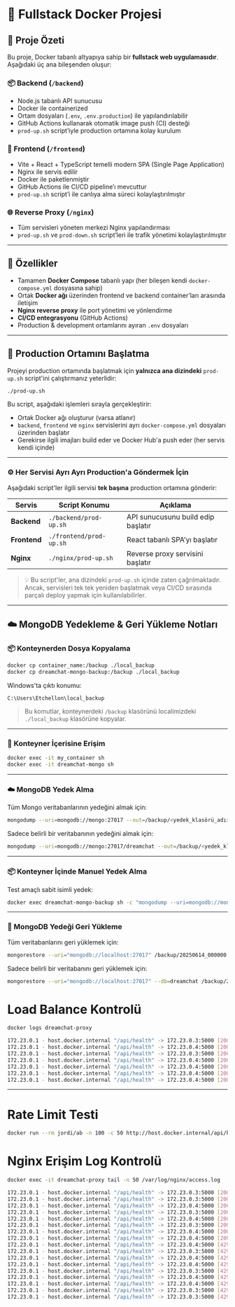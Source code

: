 # 🐳 Fullstack Docker Projesi

## 🧩 Proje Özeti

Bu proje, Docker tabanlı altyapıya sahip bir **fullstack web uygulamasıdır**. Aşağıdaki üç ana bileşenden oluşur:

### 📦 Backend (`/backend`)

* Node.js tabanlı API sunucusu
* Docker ile containerized
* Ortam dosyaları (`.env`, `.env.production`) ile yapılandırılabilir
* GitHub Actions kullanarak otomatik image push (CI) desteği
* `prod-up.sh` script’iyle production ortamına kolay kurulum

### 🎨 Frontend (`/frontend`)

* Vite + React + TypeScript temelli modern SPA (Single Page Application)
* Nginx ile servis edilir
* Docker ile paketlenmiştir
* GitHub Actions ile CI/CD pipeline’ı mevcuttur
* `prod-up.sh` script’i ile canlıya alma süreci kolaylaştırılmıştır

### 🌐 Reverse Proxy (`/nginx`)

* Tüm servisleri yöneten merkezi Nginx yapılandırması
* `prod-up.sh` ve `prod-down.sh` script’leri ile trafik yönetimi kolaylaştırılmıştır

---

## 🚀 Özellikler

* Tamamen **Docker Compose** tabanlı yapı (her bileşen kendi `docker-compose.yml` dosyasına sahip)
* Ortak **Docker ağı** üzerinden frontend ve backend container’ları arasında iletişim
* **Nginx reverse proxy** ile port yönetimi ve yönlendirme
* **CI/CD entegrasyonu** (GitHub Actions)
* Production & development ortamlarını ayıran `.env` dosyaları

---

## 🚀 Production Ortamını Başlatma

Projeyi production ortamında başlatmak için **yalnızca ana dizindeki** `prod-up.sh` script'ini çalıştırmanız yeterlidir:

```bash
./prod-up.sh
```

Bu script, aşağıdaki işlemleri sırayla gerçekleştirir:

* Ortak Docker ağı oluşturur (varsa atlanır)
* `backend`, `frontend` ve `nginx` servislerini ayrı `docker-compose.yml` dosyaları üzerinden başlatır
* Gerekirse ilgili imajları build eder ve Docker Hub'a push eder (her servis kendi içinde)

---

### ⚙️ Her Servisi Ayrı Ayrı Production'a Göndermek İçin

Aşağıdaki script'ler ilgili servisi **tek başına** production ortamına gönderir:

| Servis       | Script Konumu           | Açıklama                           |
| ------------ | ----------------------- | ---------------------------------- |
| **Backend**  | `./backend/prod-up.sh`  | API sunucusunu build edip başlatır |
| **Frontend** | `./frontend/prod-up.sh` | React tabanlı SPA’yı başlatır      |
| **Nginx**    | `./nginx/prod-up.sh`    | Reverse proxy servisini başlatır   |

> 💡 Bu script'ler, ana dizindeki `prod-up.sh` içinde zaten çağrılmaktadır. Ancak, servisleri tek tek yeniden başlatmak veya CI/CD sırasında parçalı deploy yapmak için kullanılabilirler.

---


## ☁️ MongoDB Yedekleme & Geri Yükleme Notları

### 📦 Konteynerden Dosya Kopyalama

```bash
docker cp container_name:/backup ./local_backup
docker cp dreamchat-mongo-backup:/backup ./local_backup
```

Windows'ta çıktı konumu:

```plaintext
C:\Users\Etchellon\local_backup
```

> Bu komutlar, konteynerdeki `/backup` klasörünü localimizdeki `./local_backup` klasörüne kopyalar.

---

### 🔧 Konteyner İçerisine Erişim

```bash
docker exec -it my_container sh
docker exec -it dreamchat-mongo sh
```

---

### ☁️ MongoDB Yedek Alma

Tüm Mongo veritabanlarının yedeğini almak için:

```bash
mongodump --uri=mongodb://mongo:27017 --out=/backup/<yedek_klasörü_adı>
```

Sadece belirli bir veritabanının yedeğini almak için:

```bash
mongodump --uri=mongodb://mongo:27017/dreamchat --out=/backup/<yedek_klasörü_adı>
```

---

### 📦 Konteyner İçinde Manuel Yedek Alma

Test amaçlı sabit isimli yedek:

```bash
docker exec dreamchat-mongo-backup sh -c "mongodump --uri=mongodb://mongo:27017/dreamchat --out=/backup/manual_test"
```

---

### 🔁 MongoDB Yedeği Geri Yükleme

Tüm veritabanlarını geri yüklemek için:

```bash
mongorestore --uri="mongodb://localhost:27017" /backup/20250614_000000
```

Sadece belirli bir veritabanını geri yüklemek için:

```bash
mongorestore --uri="mongodb://localhost:27017" --db=dreamchat /backup/20250614_000000/dreamchat
```

# Load Balance Kontrolü

```bash
docker logs dreamchat-proxy

172.23.0.1 - host.docker.internal "/api/health" -> 172.23.0.3:5000 [200]
172.23.0.1 - host.docker.internal "/api/health" -> 172.23.0.4:5000 [200]
172.23.0.1 - host.docker.internal "/api/health" -> 172.23.0.3:5000 [200]
172.23.0.1 - host.docker.internal "/api/health" -> 172.23.0.4:5000 [200]
172.23.0.1 - host.docker.internal "/api/health" -> 172.23.0.4:5000 [200]
172.23.0.1 - host.docker.internal "/api/health" -> 172.23.0.4:5000 [200]
172.23.0.1 - host.docker.internal "/api/health" -> 172.23.0.4:5000 [200]
```
---
# Rate Limit Testi
```bash
docker run --rm jordi/ab -n 100 -c 50 http://host.docker.internal/api/health
```

# Nginx Erişim Log Kontrolü
```bash
docker exec -it dreamchat-proxy tail -n 50 /var/log/nginx/access.log

172.23.0.1 - host.docker.internal "/api/health" -> 172.23.0.3:5000 [200]
172.23.0.1 - host.docker.internal "/api/health" -> 172.23.0.3:5000 [200]
172.23.0.1 - host.docker.internal "/api/health" -> 172.23.0.4:5000 [200]
172.23.0.1 - host.docker.internal "/api/health" -> 172.23.0.3:5000 [200]
172.23.0.1 - host.docker.internal "/api/health" -> 172.23.0.4:5000 [200]
172.23.0.1 - host.docker.internal "/api/health" -> 172.23.0.3:5000 [200]
172.23.0.1 - host.docker.internal "/api/health" -> 172.23.0.4:5000 [200]
172.23.0.1 - host.docker.internal "/api/health" -> 172.23.0.4:5000 [200]
172.23.0.1 - host.docker.internal "/api/health" -> 172.23.0.4:5000 [429]
172.23.0.1 - host.docker.internal "/api/health" -> 172.23.0.3:5000 [429]
172.23.0.1 - host.docker.internal "/api/health" -> 172.23.0.4:5000 [429]
172.23.0.1 - host.docker.internal "/api/health" -> 172.23.0.4:5000 [429]
172.23.0.1 - host.docker.internal "/api/health" -> 172.23.0.3:5000 [429]
172.23.0.1 - host.docker.internal "/api/health" -> 172.23.0.4:5000 [429]
172.23.0.1 - host.docker.internal "/api/health" -> 172.23.0.4:5000 [429]
172.23.0.1 - host.docker.internal "/api/health" -> 172.23.0.3:5000 [429]
172.23.0.1 - host.docker.internal "/api/health" -> 172.23.0.3:5000 [429]
```